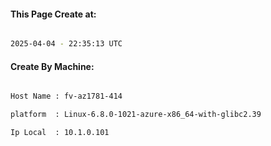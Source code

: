
   
#### This Page Create at:

```bash

2025-04-04 - 22:35:13 UTC

```

#### Create By Machine:

```bash

Host Name : fv-az1781-414

platform  : Linux-6.8.0-1021-azure-x86_64-with-glibc2.39

Ip Local  : 10.1.0.101

```

